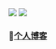 <img  src="https://github-readme-stats.vercel.app/api?username=yandif&show_icons=true&icon_color=805AD5&text_color=718096&bg_color=ffffff&hide_title=true" />
<img  src="https://github-readme-stats.vercel.app/api/top-langs/?username=yandif" />

### 👋[个人博客](https://yandif.com/)
